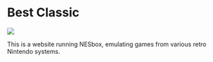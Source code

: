 # Best Classic

<img src="https://lh3.googleusercontent.com/_YL2Ngc8ZIGKCCQ3ELC9lxFpkk6nW1R-FnvHa3Myo9b8F5LpOevS3CXKpRwLtZVMP0Ki=s78">

This is a website running NESbox, emulating games from various retro Nintendo systems.


